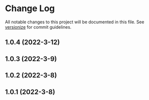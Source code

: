 # Change Log

All notable changes to this project will be documented in this file. See [versionize](https://github.com/versionize/versionize) for commit guidelines.

<a name="1.0.4"></a>
## 1.0.4 (2022-3-12)

<a name="1.0.3"></a>
## 1.0.3 (2022-3-9)

<a name="1.0.2"></a>
## 1.0.2 (2022-3-8)

<a name="1.0.1"></a>
## 1.0.1 (2022-3-8)

